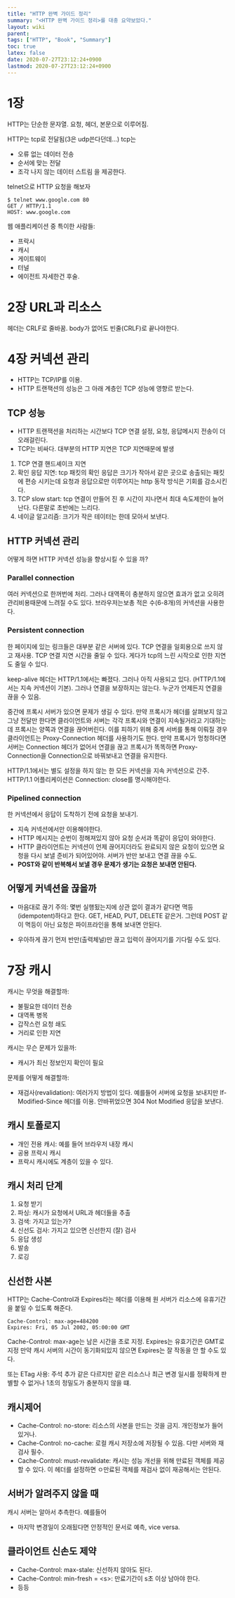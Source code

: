 ```yaml
---
title: "HTTP 완벽 가이드 정리"
summary: "<HTTP 완벽 가이드 정리>를 대충 요약보았다."
layout: wiki
parent: 
tags: ["HTTP", "Book", "Summary"]
toc: true
latex: false
date: 2020-07-27T23:12:24+0900
lastmod: 2020-07-27T23:12:24+0900
---
```

# 1장
HTTP는 단순한 문자열. 요청, 헤더, 본문으로 이루어짐.

HTTP는 tcp로 전달됨(3은 udp쓴다던데...)
tcp는
- 오류 없는 데이터 전송
- 순서에 맞는 전달
- 조각 나지 않는 데이터 스트림
을 제공한다.

telnet으로 HTTP 요청을 해보자
```shell
$ telnet www.google.com 80
GET / HTTP/1.1
HOST: www.google.com
```

웹 애플리케이션 중 특이한 사람들:
- 프락시
- 캐시
- 게이트웨이
- 터널
- 에이전트
자세한건 후술.

# 2장 URL과 리소스
헤더는 CRLF로 줄바꿈. body가 없어도 빈줄(CRLF)로 끝나야한다.

# 4장 커넥션 관리
- HTTP는 TCP/IP를 이용.
- HTTP 트랜잭션의 성능은 그 아래 계층인 TCP 성능에 영향르 받는다.
## TCP 성능
- HTTP 트랜잭션을 처리하는 시간보다 TCP 연결 설정, 요청, 응답메시지 전송이 더 오래걸린다.
- TCP는 비싸다. 대부분의 HTTP 지연은 TCP 지연때문에 발생

1. TCP 연결 핸드셰이크 지연
1. 확인 응답 지연: tcp 패킷의 확인 응답은 크기가 작아서 같은 곳으로 송출되는 패킷에 편승 시키는데 요청과 응답으로만 이루어지는 http 동작 방식은 기회를 감소시킨다.
1. TCP slow start: tcp 연결이 만들어 진 후 시간이 지나면서 최대 속도제한이 늘어난다. 다른말로 초반에는 느리다.
1. 네이글 알고리즘: 크기가 작은 테이터는 한데 모아서 보낸다. 

## HTTP 커넥션 관리
어떻게 하면 HTTP 커넥션 성능을 향상시킬 수 있을 까?

### Parallel connection
여러 커넥션으로 한꺼번에 처리. 그러나 대역폭이 충분하지 않으면 효과가 없고 오히려 관리비용때문에 느려질 수도 있다.
브라우저는보총 적은 수(6-8개)의 커넥션을 사용한다.

### Persistent connection
한 페이지에 있는 링크들은 대부분 같은 서버에 있다. TCP 연결을 일회용으로 쓰지 않고 재사용. TCP 연결 지연 시간을 줄일 수 있다. 게다가 tcp의 느린 시작으로 인한 지연도 줄일 수 있다.

keep-alive 헤더는 HTTP/1.1에서는 빠졌다. 그러나 아직 사용되고 있다. (HTTP/1.1에서는 지속 커넥션이 기본). 그러나 연결을 보장하지는 않는다. 누군가 언제든지 연결을 끊을 수 있음.

중간에 프록시 서버가 있으면 문제가 생길 수 있다. 만약 프록시가 헤더를 살펴보지 않고 그냥 전달만 한다면 클라이언트와 서버는 각각 프록시와 연결이 지속될거라고 기대하는데 프록시는 양쪽과 연결을 끊어버린다. 이를 피하기 위해 중계 서버를 통해 이뤄질 경우 클라이언트는 Proxy-Connection 헤더를 사용하기도 한다. 만약 프록시가 멍청하다면 서버는 Connection 헤더가 없어서 연결을 끊고 프록시가 똑똑하면 Proxy-Connection을 Connection으로 바꿔보내고 연결을 유지한다. 

HTTP/1.1에서는 별도 설정을 하지 않는 한 모든 커넥션을 지속 커넥션으로 간주. HTTP/1.1 어플리케이션은 Connection: close를 명시해야한다.

### Pipelined connection
한 커넥션에서 응답이 도착하기 전에 요청을 보내기.
- 지속 커넥션에서만 이용해야한다.
- HTTP 메시지는 순번이 정해져있지 않아 요청 순서과 똑같이 응답이 와야한다.
- HTTP 클라이언트는 커넥션이 언제 끊어지더라도 완료되지 않은 요청이 있으면 요청을 다시 보낼 준비가 되어있어야. 서버가 반만 보내고 연결 끊을 수도.
- **POST와 같이 반복해서 보낼 경우 문제가 생기는 요청은 보내면 안된다.**

## 어떻게 커넥션을 끊을까
- 마음대로 끊기
주의: 몇번 실행됬는지에 상관 없이 결과가 같다면 멱등(idempotent)하다고 한다. GET, HEAD, PUT, DELETE 같은거. 그런데 POST 같이 멱등이 아닌 요청은 파이프라인을 통해 보내면 안된다.

- 우아하게 끊기
먼저 반만(출력체널)만 끊고 입력이 끊어지기를 기다릴 수도 있다.

# 7장 캐시
캐시는 무엇을 해결할까:
- 불필요한 데이터 전송
- 대역폭 병목
- 갑작스런 요청 쇄도
- 거리로 인한 지연

캐시는 무슨 문제가 있을까:
- 캐시가 최신 정보인지 확인이 필요

문제를 어떻게 해결할까:
- 재검사(revalidation): 여러가지 방법이 있다. 예를들어 서버에 요청을 보내지만 If-Modified-Since 헤더를 이용. 안바뀌었으면 304 Not Modified 응답을 보낸다.

## 캐시 토폴로지
- 개인 전용 캐시: 예를 들어 브라우저 내장 캐시
- 공용 프락시 캐시
- 프락시 캐시에도 계층이 있을 수 있다.

## 캐시 처리 단계
1. 요청 받기
1. 파싱: 캐시가 요청에서 URL과 헤더들을 추출
1. 검색: 가지고 있는가?
1. 신선도 검사: 가지고 있으면 신선한지 (잘) 검사
1. 응답 생성
1. 발송
1. 로깅

## 신선한 사본
HTTP는 Cache-Control과 Expires라는 헤더를 이용해 원 서버가 리소스에 유휴기간을 붙일 수 있도록 해준다.
```
Cache-Control: max-age=484200
Expires: Fri, 05 Jul 2002, 05:00:00 GMT
```

Cache-Control: max-age는 남은 시간을 초로 지정. Expires는 유효기간은 GMT로 지정
만약 캐시 서버의 시간이 동기화되있지 않으면 Expires는 잘 작동을 안 할 수도 있다.

또는 ETag 사용: 주석 추가 같은 다르지만 같은 리소스나 최근 변경 일시를 정확하게 판별할 수 없거나 1초의 정밀도가 충분하지 않을 떄.

## 캐시제어
- Cache-Control: no-store: 리소스의 사본을 만드는 것을 금지. 개인정보가 들어있거나.
- Cache-Control: no-cache: 로컬 캐시 저장소에 저장될 수 있음. 다만 서버와 재검사 필수.
- Cache-Control: must-revalidate: 캐시는 성능 개선을 위해 만료된 객체를 제공할 수 있다. 이 헤더를 설정하면 ㅇ만료된 객체를 재검사 없이 재공해서는 안된다.

## 서버가 알려주지 않을 때
캐시 서버는 알아서 추측한다. 예를들어
- 마지막 변경일이 오래됬다면 안정적인 문서로 예측, vice versa.

## 클라이언트 신손도 제약
- Cache-Control: max-stale: 신선하지 않아도 된다.
- Cache-Control: min-fresh = \<s\>: 만료기간이 s초 이상 남아야 한다.
- 등등
